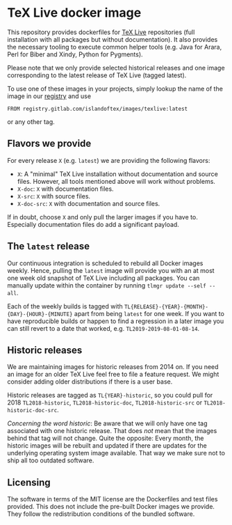 # TeX Live docker image

This repository provides dockerfiles for [TeX Live](http://tug.org/texlive/)
repositories (full installation with all packages but without documentation).
It also provides the necessary tooling to execute common helper tools (e.g.
Java for Arara, Perl for Biber and Xindy, Python for Pygments).

Please note that we only provide selected historical releases and one image
corresponding to the latest release of TeX Live (tagged latest).

To use one of these images in your projects, simply lookup the name of the
image in our [registry](https://gitlab.com/islandoftex/images/texlive/container_registry)
and use

    FROM registry.gitlab.com/islandoftex/images/texlive:latest

or any other tag.

## Flavors we provide

For every release `X` (e.g. `latest`) we are providing the following flavors:

* `X`: A "minimal" TeX Live installation without documentation and source
  files. However, all tools mentioned above will work without problems.
* `X-doc`: `X` with documentation files.
* `X-src`: `X` with source files.
* `X-doc-src`: `X` with documentation and source files.

If in doubt, choose `X` and only pull the larger images if you have to.
Especially documentation files do add a significant payload.

## The `latest` release

Our continuous integration is scheduled to rebuild all Docker images weekly.
Hence, pulling the `latest` image will provide you with an at most one week old
snapshot of TeX Live including all packages. You can manually update within the
container by running `tlmgr update --self --all`.

Each of the weekly builds is tagged with `TL{RELEASE}-{YEAR}-{MONTH}-{DAY}-{HOUR}-{MINUTE}`
apart from being `latest` for one week. If you want to have reproducible builds
or happen to find a regression in a later image you can still revert to a date
that worked, e.g. `TL2019-2019-08-01-08-14`.

## Historic releases

We are maintaining images for historic releases from 2014 on. If you need an
image for an older TeX Live feel free to file a feature request. We might
consider adding older distributions if there is a user base.

Historic releases are tagged as `TL{YEAR}-historic`, so you could pull for 2018
`TL2018-historic`, `TL2018-historic-doc`, `TL2018-historic-src` or
`TL2018-historic-doc-src`.

*Concerning the word historic*:
Be aware that we will only have one tag associated with one historic release.
That does *not* mean that the images behind that tag will not change. Quite the
opposite: Every month, the historic images will be rebuilt and updated if there
are updates for the underlying operating system image available. That way we
make sure not to ship all too outdated software.

## Licensing

The software in terms of the MIT license are the Dockerfiles and test files
provided. This does not include the pre-built Docker images we provide. They
follow the redistribution conditions of the bundled software.
